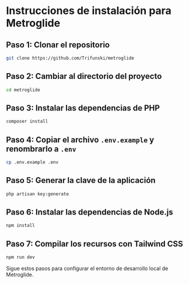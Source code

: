 # Instrucciones de instalación para Metroglide

## Paso 1: Clonar el repositorio
```bash
git clone https://github.com/Trifunski/metroglide
```

## Paso 2: Cambiar al directorio del proyecto
```bash
cd metroglide
```

## Paso 3: Instalar las dependencias de PHP
```bash
composer install
```

## Paso 4: Copiar el archivo `.env.example` y renombrarlo a `.env`
```bash
cp .env.example .env
```

## Paso 5: Generar la clave de la aplicación
```bash
php artisan key:generate
```

## Paso 6: Instalar las dependencias de Node.js
```bash
npm install
```

## Paso 7: Compilar los recursos con Tailwind CSS
```bash
npm run dev
```

Sigue estos pasos para configurar el entorno de desarrollo local de Metroglide.